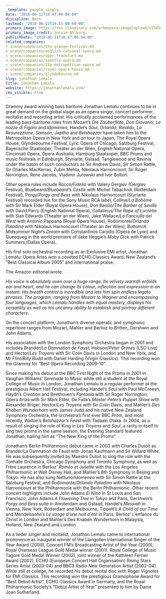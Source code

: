 ```yaml
---
_template: people_single
date: "2018-06-11T18:47:00-04:00"
discipline: Bass
lastmod: "2018-06-11T18:51:00-04:00"
primary_image: https://res.cloudinary.com/schmopera/image/upload/v1545409169/media/webhook-uploads/1528757175974/Credit%20Sussie%20Ahlburg%206.jpg.jpg
primary_image_credit: Sussie Ahlburg.
publishDate: "2018-06-11T18:47:00-04:00"
related_companies:
- scene/companies/the-grange-festival.md
- scene/companies/english-national-opera.md
- scene/companies/oper-frankfurt.md
- scene/companies/seattle-opera.md
- scene/companies/the-metropolitan-opera.md
- scene/companies/royal-opera-house.md
- scene/companies/glyndebourne.md
slug: jonathan-lemalu
title: Jonathan Lemalu
website: https://jonathanlemalu.com/
cms_visible: true
---
```


Grammy award winning bass baritone Jonathan Lemalu continues to be in great demand on the global stage as an opera singer, concert performer, recitalist and recording artist.  His critically acclaimed performances of the leading bass-baritone roles from Mozart’s *Die Zauberflöte*, *Don Giovanni*, *Le nozze di Figaro* and *Idomeneo*, Handel’s *Saul*, *Orlando*, *Rinaldo*, *La Resurezzione*, *Samson*, *Jeptha* and *Belshazzar* have taken him to the Metropolitan Opera in New York and on tour to Japan, The Royal Opera House, Glyndebourne Festival, Lyric Opera of Chicago, Salzburg Festival, Bayerische Staatsoper, Theater an der Wien, English National Opera, Cincinnati Opera, Opera Australia, Hamburg Staatsoper, BBC Proms and music festivals in Edinburgh, Styriarte, Gstaad, Tanglewood and Ravinia under the baton of such conductors as Sir Andrew Davis, Sir Simon Rattle, Sir Charles MacKerras, Zubin Mehta, Nikolaus Harnoncourt, Sir Roger Norrington, Rene Jacobs, Vladimir Jurowski and Ivor Bolton.

Other opera roles include Rocco/*Fidelio* with Valery Gergiev (Gergiev Festival), Bluebeard/*Bluebeard’s Castle* with Michel Tabachnik (Rotterdam Festival), Porgy/*Porgy and Bess* with Nikolaus Harnoncourt (Styriarte Festival) recorded live for the Sony Music RCA label, Colline/*La Bohème* with Sir Mark Elder (Royal Opera House), Don Basilio/*The Barber of Seville* with David Parry (English National Opera), Collatinus/*The Rape of Lucretia* with Sian Edwards (Theater an der Wien), Jake Wallace/*La Fanciulla del West* with Antonio Pappano (Royal Opera House), Rodomonte/*Orlando Paladino* with Nikolaus Harnoncourt (Theater an der Wien), Bottom/*A Midsummer Night’s Dream* with Constantinos Carydis (Opera de Lyon) and Queequeg in the world premiere of Jake Heggie’s *Moby Dick* with Patrick Summers (Dallas Opera).

His first solo orchestral recording as an Exclusive EMI artist, Jonathan Lemalu: Opera Arias won a coveted ECHO Classics Award, New Zealand’s “Best Classical Album 2005” and international praise.

The Amazon editorial wrote: 

*His voice is absolutely even over a huge range. Its velvety warmth enfolds ear and heart, and he can change its colour, inflection and expression in an instant. His breath control is incredible and lets him spin endless legato phrases. The program, ranging from Mozart to Wagner and encompassing four languages, which Lemalu handles with equal mastery, displays his versatility as well as his uncanny ability to establish and portray different characters.*

On the concert platform, Jonathan’s diverse operatic and symphonic repertoire ranges from Mozart, Mahler and Berlioz to Britten, Gershwin and John Adams.

His association with the London Symphony Orchestra began in 2001 and includes Brander/*La Damnation de Faust*, Hobson/*Peter Grimes* (LSO Live) and Hector/*Les Troyens* with Sir Colin Davis in London and New York, and Mr Flint/*Billy Budd* with Daniel Harding (Virgin Classics). This recording won the Grammy for “Best Opera Recording 2009-10”.

Since making his debut at the BBC First Night of the Proms in 2001 in Vaughan Williams’ *Serenade to Music* while still a student at the Royal College of Music in London, Jonathan Lemalu is a regular performer at the prestigious Albert Hall Festival, including Handel’s *Saul* with Paul McCreesh, Haydn’s *Creation* and Beethoven’s *Fantasia* with Sir Roger Norrington, Opera Arias with Sir Mark Elder, De Falla’s *Master Peter’s Puppet Show* with Alexander Briger, Hector/*Les Troyens* with Sir Colin Davis, and Mahler’s *Des Knaben Wunderhorn* with James Judd and his native New Zealand Symphony Orchestra, the orchestra’s first ever BBC Prom, and most recently, Walton’s *Belshazzar’s Feast* with Tadaaki Otaka.  In 2004, as a result of singing the role of King in *Les Troyens* and *Saul*, a rarity in itself to sing two proms in the same season, the Evening Standard featured Jonathan, hailing him as “The New King of the Proms”.

Jonathan’s Berlin Philharmonic debut came in 2003 with Charles Dutoit as Brander/La Damnation de Faust with Jonas Kaufmann and Sir Willard White. He was subsequently invited by Maestro Dutoit to sing the role with the Tonhalle Orchestra, Chicago Symphony and Toronto Symphony, as well as Frère Laurence in Berlioz’ *Roméo et Juliette* with the Los Angeles Philharmonic at Walt Disney Hall, and Mahler’s 8th Symphony in Beijing and Tokyo. He has also sung Nettuno/*Idomeneo* with Sir Simon Rattle at the Salzburg Festival, and Rodomonte/*Orlando Paladino* with Nikolaus Harnoncourt at the Philharmonie with the Berlin Philharmonic. Other recent concert highlights include John Adams *El Nĩno* in St Louis and San Francisco, John Adams *A Flowering Tree* in Tokyo and Paris, Gershwin’s *Porgy and Bess* suite in Amsterdam and Gstaad, Handel’s *Messiah* in Vienna, New York, Rotterdam and Melbourne, Tippett’s *A Child of our Time* and Mendelssohn’s *Le songe d’une nuit d’été* in Paris, Berlioz’ L’enfance du Christ in London and Mahler’s Des Knaben Wunderhorn in Malaysia, Holland, New Zealand and London.

As a lieder singer and recitalist, Jonathan Lemalu came to international prominence as inaugural winner of the Llangollen International Singer of the Year Award (2000), Concert FM’s Broadcasting Artist of the Year (2000), Royal Overseas League Gold Medal winner (2001). Royal College of Music Tagore Gold Medal Winner (2002), joint winner of the Kathleen Ferrier Award (2002), ECHO (European Concert Hall Organisation) Rising Stars Series Artist (2003-04) and BBC3 Radio New Generation Artist (2002-04). While still at college, he recorded his debut recital disc with Roger Vignoles for EMI Classics. This recording won the prestigious Gramophone Award for “Best Debut Artist”, ECHO Classics Award in Germany, and the Royal Philharmonic Society’s “Debut Artist of Year” presented to him by Dame Joan Sutherland.
